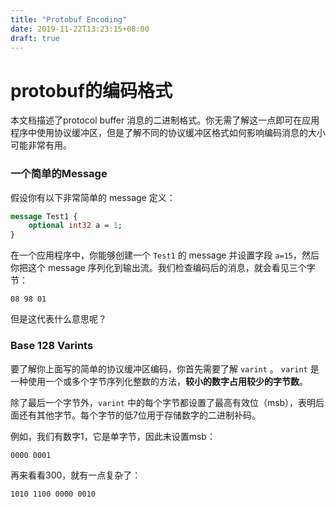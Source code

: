 ```yaml
---
title: "Protobuf Encoding"
date: 2019-11-22T13:23:15+08:00
draft: true
---
```


# protobuf的编码格式

本文档描述了protocol buffer 消息的二进制格式。你无需了解这一点即可在应用程序中使用协议缓冲区，但是了解不同的协议缓冲区格式如何影响编码消息的大小可能非常有用。



### 一个简单的Message

假设你有以下非常简单的 message 定义：

``` protobuf
message Test1 {
	optional int32 a = 1;
}
```

在一个应用程序中，你能够创建一个 `Test1` 的 message 并设置字段 `a=15`，然后你把这个 message 序列化到输出流。我们检查编码后的消息，就会看见三个字节：

``` basic
08 98 01
```

但是这代表什么意思呢？

### Base 128 Varints

要了解你上面写的简单的协议缓冲区编码，你首先需要了解 `varint` 。 `varint` 是一种使用一个或多个字节序列化整数的方法，**较小的数字占用较少的字节数**。

除了最后一个字节外，`varint` 中的每个字节都设置了最高有效位（msb），表明后面还有其他字节。每个字节的低7位用于存储数字的二进制补码。

例如，我们有数字1，它是单字节，因此未设置msb：

``` basic
0000 0001
```

再来看看300，就有一点复杂了：

``` basic
1010 1100 0000 0010
```

